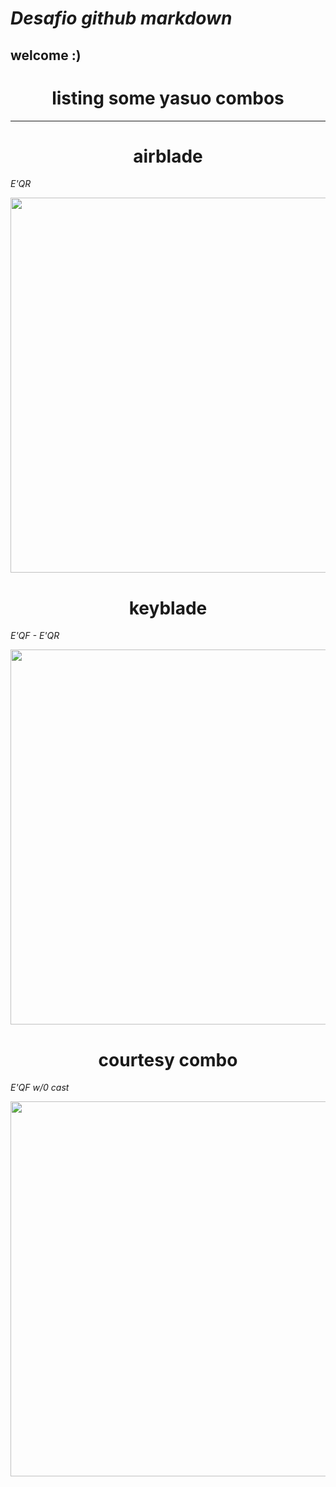 # ___Desafio github markdown___
## **welcome :)**

###  <h1  align="center"> listing some yasuo combos </h1> 
-----------------   

###  <h1  align="center"> airblade </h1> 
*E'QR*

<a href="https://media1.tenor.com/m/HXSGJgbzLzUAAAAd/yasuo-yasuo-combo.gif">
  <img src="https://media1.tenor.com/m/HXSGJgbzLzUAAAAd/yasuo-yasuo-combo.gif" width="600">
</a>

###  <h1  align="center"> keyblade </h1> 
*E'QF - E'QR*

<a href="https://media1.tenor.com/m/RgV82XAo0UEAAAAd/keyblade-airblade.gif">
  <img src="https://media1.tenor.com/m/RgV82XAo0UEAAAAd/keyblade-airblade.gif" width="600">
</a>

###  <h1  align="center"> courtesy combo </h1> 
*E'QF w/0 cast*

<a href="https://media1.tenor.com/m/E-Q8nXTisioAAAAd/yasuo-hidezera.gif">
  <img src="https://media1.tenor.com/m/E-Q8nXTisioAAAAd/yasuo-hidezera.gif" width="600">
</a>

